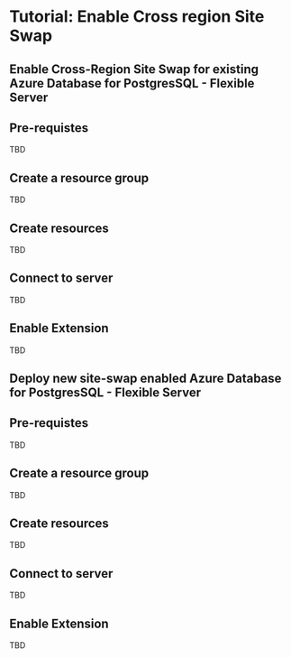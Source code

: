 
# Tutorial: Enable Cross region Site Swap

## Enable Cross-Region Site Swap for existing Azure Database for PostgresSQL - Flexible Server

## Pre-requistes

TBD

## Create a resource group

TBD

## Create resources

TBD

## Connect to server

TBD

## Enable Extension

TBD

## Deploy new site-swap enabled Azure Database for PostgresSQL - Flexible Server

## Pre-requistes

TBD

## Create a resource group

TBD

## Create resources

TBD

## Connect to server

TBD

## Enable Extension

TBD